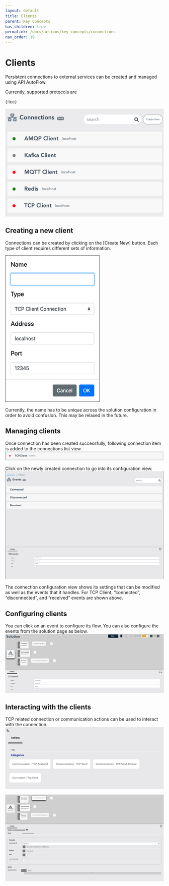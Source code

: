 ```yaml
---
layout: default
title: Clients
parent: Key Concepts
has_children: true
permalink: /docs/actions/key-concepts/connections
nav_order: 19
---
```


# Clients
Persistent connections to external services can be created and managed using API AutoFlow.

Currently, supported protocols are

{:toc}

![Create Connection](/assets/images/connections-1.png)

## Creating a new client
Connections can be created by clicking on the [Create New] button. Each type of client requires different sets of information.

![Create Connection](/assets/images/connections-2.png)

Currently, the name has to be unique across the solution configuration in order to avoid confusion. This may be relaxed in the future.

## Managing clients
Once connection has been created successfully, following connection item is added to the connections list view.
![Connection](/assets/images/connections-3.png)

Click on the newly created connection to go into its configuration view.
![Connection](/assets/images/connections-4.png)

The connection configuration view shows its settings that can be modified as well as the events that it handles. For TCP Client, “connected”, “disconnected”, and “received” events are shown above.

## Configuring clients
You can click on an event to configure its flow. You can also configure the events from the solution page as below.
![Connection](/assets/images/connections-5.png)

## Interacting with the clients
TCP related connection or communication actions can be used to interact with the connection.
![Connection](/assets/images/connections-6.png)

![Connection](/assets/images/connections-7.png)
